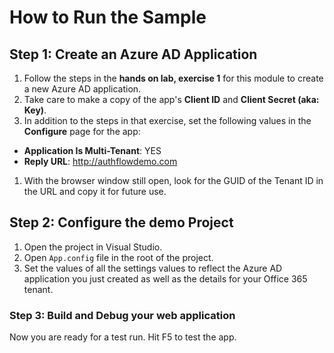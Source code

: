 # How to Run the Sample

## Step 1: Create an Azure AD Application
1. Follow the steps in the **hands on lab, exercise 1** for this module to create a new Azure AD application.
1. Take care to make a copy of the app's **Client ID** and **Client Secret (aka: Key)**.
1. In addition to the steps in that exercise, set the following values in the **Configure** page for the app:
  - **Application Is Multi-Tenant**: YES
  - **Reply URL**: http://authflowdemo.com
1. With the browser window still open, look for the GUID of the Tenant ID in the URL and copy it for future use. 

## Step 2: Configure the demo Project
1. Open the project in Visual Studio.
1. Open `App.config` file in the root of the project.
1. Set the values of all the settings values to reflect the Azure AD application you just created as well as the details for your Office 365 tenant.

### Step 3: Build and Debug your web application
Now you are ready for a test run. Hit F5 to test the app.
